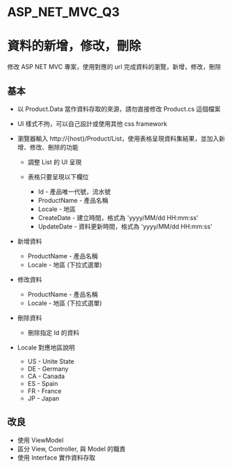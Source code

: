 # ASP_NET_MVC_Q3

# 資料的新增，修改，刪除

修改 ASP NET MVC 專案，使用對應的 url 完成資料的瀏覽，新增，修改，刪除

## 基本

- 以 Product.Data 當作資料存取的來源，請勿直接修改 Product.cs 這個檔案

- UI 樣式不拘，可以自己設計或使用其他 css framework

- 瀏覽器輸入 http://{host}/Product/List，使用表格呈現資料集結果，並加入新增、修改、刪除的功能

    - 調整 List 的 UI 呈現
    - 表格只要呈現以下欄位

        - Id - 產品唯一代號，流水號
        - ProductName - 產品名稱
        - Locale - 地區
        - CreateDate - 建立時間，格式為 'yyyy/MM/dd HH:mm:ss'
        - UpdateDate - 資料更新時間，格式為 'yyyy/MM/dd HH:mm:ss'

- 新增資料

    - ProductName - 產品名稱
    - Locale - 地區 (下拉式選單)

- 修改資料

    - ProductName - 產品名稱
    - Locale - 地區 (下拉式選單)

- 刪除資料

    - 刪除指定 Id 的資料

- Locale 對應地區說明

    - US - Unite State
    - DE - Germany
    - CA - Canada
    - ES - Spain
    - FR - France
    - JP - Japan

 
## 改良

- 使用 ViewModel
- 區分 View, Controller, 與 Model 的職責
- 使用 Interface 實作資料存取
